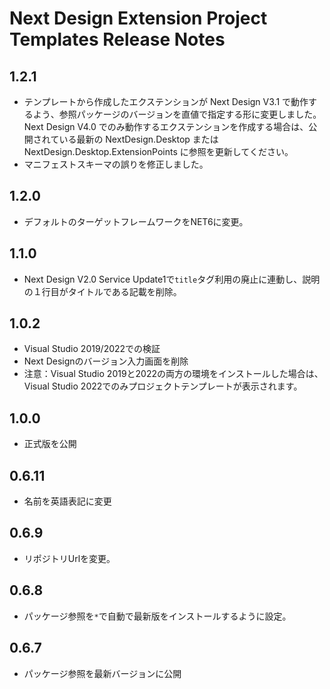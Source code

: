#  Next Design Extension Project Templates Release Notes

## 1.2.1
* テンプレートから作成したエクステンションが Next Design V3.1 で動作するよう、参照パッケージのバージョンを直値で指定する形に変更しました。Next Design V4.0 でのみ動作するエクステンションを作成する場合は、公開されている最新の NextDesign.Desktop または NextDesign.Desktop.ExtensionPoints に参照を更新してください。
* マニフェストスキーマの誤りを修正しました。

## 1.2.0
* デフォルトのターゲットフレームワークをNET6に変更。

## 1.1.0
* Next Design V2.0 Service Update1で`title`タグ利用の廃止に連動し、説明の１行目がタイトルである記載を削除。

## 1.0.2
* Visual Studio 2019/2022での検証
* Next Designのバージョン入力画面を削除
* 注意：Visual Studio 2019と2022の両方の環境をインストールした場合は、Visual Studio 2022でのみプロジェクトテンプレートが表示されます。
 
## 1.0.0
* 正式版を公開

## 0.6.11
* 名前を英語表記に変更

## 0.6.9
* リポジトリUrlを変更。

## 0.6.8
* パッケージ参照を`*`で自動で最新版をインストールするように設定。

## 0.6.7
* パッケージ参照を最新バージョンに公開

